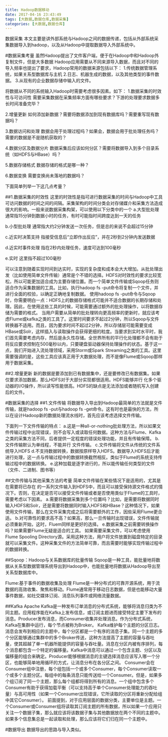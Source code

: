 ```yaml
---
title: Hadoop数据移动
date: 2017-04-16 23:43:49
tags: [大数据,数据仓库,数据采集]
categories: [大数据,数据仓库]
---
```

数据采集
本文主要是讲外部系统与Hadoop之间的数据传递，包括从外部系统采集数据导入到hadoop，以及从Hadoop中提取数据导入外部系统中。

#数据采集考量
虽然Hadoop提出了文件客户端，便于在Hadoop中和Hadoop外复制文件，但是大多数据 Hadoop应用需要从不同来源导入数据，而且对不同的导入频率也提出了要求，Hadoop常用的数据来源包括以下：
1.传统数据管理系统，如果关系型数据库与主机
2.日志、机器生成的数据，以及其他类型的事件数据。
3.从现有的企业数据存储中输入的文件。

将数据从不同的系统输入Hadoop时需要考虑很多因素。如下：
1.数据采集的时效性与可访问性
需要采集数据在采集频率方面有哪些要求？下游的处理要求数据多长时间准备完毕？

2.增量更新
如何添加新数据？需要将数据添加到现有数据库吗？需要重写现有数据吗？

3.数据访问和处理
数据会用于处理过程吗？如果会，数据会用于批处理任务吗？需要的数据是不是随机获取的？

4.数据分区及数据分片
数据采集后应该如何分区？需要将数据导入到多个目录系统（如HDFS与HBase）吗？

5.数据存储格式
数据存储的格式是哪一种？

6.数据变换
需要变换尚未落地的数据吗？

下面简单列举一下这几点考量？

##1.数据采集的时效性
这里的时效性是指可进行数据采集的时间与Hadoop中工具可访问数据的时间之间的间隔。采集架构的时间分类会对存储媒介和采集方法造成很大的影响。一般来说数据采集构架，可以使用以下分类中的一个
a.大型批处理
通常指15分钟到数据小时的任务，有时可能指时间跨度达到一天的任务

b.小型批处理
通常指大约2分钟发送一次任务，但是总的来说不会超过15分钟

c.近实时决策支持
指接受信息后“立即作出反应”，并在2秒到2分钟内发送数据

d.近实时事件处理
指在2秒内处理任务，速度可达到100毫秒

e.实时
这里指不超过100毫秒

可以注意到随着实现时间到达实时，实现的复杂度和成本会大大增加。从批处理出发（比如使用简单文件传输）通常是个不错的选择。HDFS对时效性的要求比较宽松，所以可能更加适合成为主要存储位置。而一个简单文件传输或Sqoop任务则适合作为采集数据的工具。比如，执行hadoop fs -put命令将复制一个文件，并进行全面的校验，以确定正确地复制数据。
使用hadoop fs -put命令与Sqoop时，你需要明白一点：HDFS上的数据存储格式可能并不适合数据的长期存储和处理。因此，在使用这些工具的时候，可能需要通过额外的批处理操作，以将数据存储为需要的格式。
当用户需要从简单的批处理转向更高频率的更新时，就应该考虑Flume或kafka之类的工具了。这里时间要求不起过2分钟，所以Sqoop与文件转换器不适用。而且，因为要求时间不起过2分钟，所以存储层可能需要变成HBase或Solr，这样插入与读取操作会获得更细的粒度。当要求到实时水平时，我们首先需要考虑内存，然后是永久性存储。全世界所有的平行化处理都不会有助于将反应要求控制在500毫秒以内，只要硬盘驱动器保持处理操作的状态。基于这一点，我们开始进入流处理领域，采用Storm或Spark Streaming之类的工具。这里需要强调的是，这些工具应该真正用于大数据处理，而不是像Flume或Sqoop那样用于数据采集。

##2.增量更新
新的数据是要添加到已有数据集中，还是要修改已有数据集。如果仅要求添加数据，那么HDFS对于大部分实现都很适用。HDFS能够并行 化多个驱动器的I/O操作，所以读写性能很高。HDFS的缺点是无法添加或者随机写入创建后的文件。

#数据采集的选择
##1.文件传输
将数据导入导出到Hadoop最简单的方法就是文件传输，就是hadoop fs -put与hadoop fs -get命令。这有时也是最快的方法，所以在设计Hadoop新的数据处理流水线时，首先应该考虑选择文件传输。

下面列一下文件传输的特点：
a.这是一种all-or-nothing批处理方法，所以如果文件传输过程中出现错误，则不会写入或读取任何数据。这种方法与Flume、Kafka之类的采集方法不同，后者提供一定程度的错误处理功能，并且有传输保障。
b.文件传输默认为单线程，不能并行 文件传输。
c.文件传输将文件从传统的文件系统导入HDFS
d.不支持数据转换，数据按原样导入HDFS。数据导入HDFS后才能进行处理，这一点与传输过程中的数据转换截然相反。类似于Flume的系统支持传输过程中的数据转换。
e.这种加载是逐字进行的，所以能传输任何类型的文件（文件、二进制、图书等）

##文件传输与其他采集方法的考量
简单文件传输在某些情况下是适用的，尤其是在需要将已存在 的一系列文件输入到HDFS中，而且可以接受保持源文件格式的情况下。否则，在决定是否可以接受文件传输或者是否使用类似于Flume的工具时，需要考虑以下因素。
a.需要将数据采集到多个位置吗？比如，是需要将数据同时输入HDFS和Solr，还是需要将数据同时输入HDFS和HBase？这种情况下，如果使用文件传输，那么在文件采集完成之后将需要额外的工作，因些采用Flume更合适。
b.对可靠性的要求高不高？如果高，那么一旦传输时出现错误，文件传输就必须重新开始，这时，Fluem同样是更好的选择。
e.数据采集之前需要转换操作吗？如果需要Flume无疑是适合的工具。
如果需要采集文件，可以考虑使用Flume Spooling  Directory源。采用这种方法，用户将文件放置到磁盘特定的目录就可以采集文件。这种采集文件的方法简单可靠，而且需要时能够实现传输过程中的数据转换。

##Sqoop：Hadoop与关系数据库的批量传输
Sqoop是一种工具，能批量地将数据从关系型数据管理系统导出到Hadoop中，也能批量地将数据从Hadoop导出至关系型数据库中。

Flume:基于事件的数据收集及处理
Flume是一种分布式的可靠开源系统，用于流数据的高效收集、聚焦和移动。Flume通常用于移动日志数据，但是也能移动大量事件数据，如社交媒体订阅、消息队列事件或网络流量数据。

##Kafka
Apache Kafka是一种发布订单消息的分布式系统，能够将消息归类为不同主题。应用程序能在Kafka上发布信息，或订阅主题进而接受特定主要下发布的消息。Producer发布消息，而Consumer收集并处理消息。作为分布式系统，Kafka在集群中运行，每个节点被称为Broker。
Kafka维护每个主题的分区日志。消息会发布到相应的主题中，每个分区都是一个有序的消息子集。同一个主题的多个分区能够通过集群中的多个Broker传送，这种方法提高了主题的容量与吞吐量，使其超越了单一机器所能提供的容量与吞吐量。消息在分区内被有序排列，每个消息都包含一个特定的偏移量。Kafka中消息可以通过一个包含主题、分区以及偏移量的组合来确定。Producer能够根据消息的主键选择消息应该写入哪一个分区，也能够简单地用循环的方式，让消息分布在各分区之间。
Consumer会在Consumer组中注册，每个组包括一个或多个Consumer，每个Consumer读取一个或多个主题分区。每组中的每条消息只能传送给一个Consumer。但是，如果多个组订阅了同一个主题，那么每个组都将得到所有的消息。一个组中包含多个Consumer有助于获得加载平衡（可以支持高于单个Consumer处理能力的吞吐量）与高可用性（如果一个Consumer出现错误，它所读取的分区将重新分配给组中其它Consumer）。
前面提到，对于应用层面的数据分类，主要单位是主题。一个Consumer或Consumer组将读取其订阅主题的所有数据，所以如果一个应用只关注一个数据子集，那么就应该将该数据子集与其他数据放在两个不同的主题中。如果多个信息集总是一起读取和处理，那么应该将它们归在同一个主题中。

#数据导出
数据导出的思路与导入类似。






